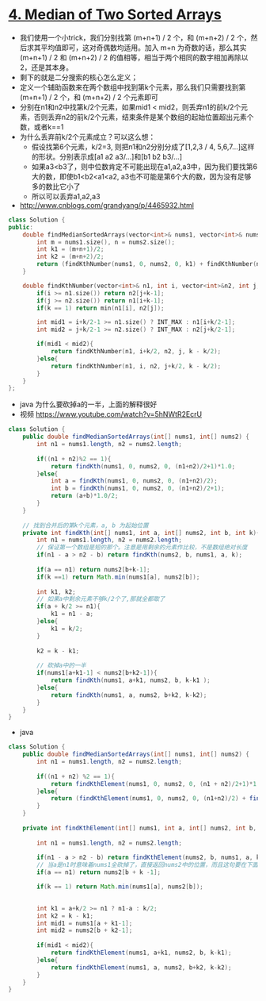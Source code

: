 # [4. Median of Two Sorted Arrays](https://leetcode.com/problems/median-of-two-sorted-arrays/)
* 我们使用一个小trick，我们分别找第 (m+n+1) / 2 个，和 (m+n+2) / 2 个，然后求其平均值即可，这对奇偶数均适用。加入 m+n 为奇数的话，那么其实 (m+n+1) / 2 和 (m+n+2) / 2 的值相等，相当于两个相同的数字相加再除以2，还是其本身。
* 剩下的就是二分搜索的核心怎么定义；
* 定义一个辅助函数来在两个数组中找到第k个元素，那么我们只需要找到第(m+n+1) / 2 个，和 (m+n+2) / 2 个元素即可
* 分别在n1和n2中找第k/2个元素，如果mid1 < mid2，则丢弃n1的前k/2个元素，否则丢弃n2的前k/2个元素，结束条件是某个数组的起始位置超出元素个数，或者k==1
* 为什么丢弃前k/2个元素成立？可以这么想：
  * 假设找第6个元素，k/2=3, 则把n1和n2分别分成了[1,2,3 / 4, 5,6,7...]这样的形状。分别表示成[a1 a2 a3/...]和[b1 b2 b3/...]
  * 如果a3<b3了，则中位数肯定不可能出现在a1,a2,a3中，因为我们要找第6大的数，即使b1<b2<a1<a2, a3也不可能是第6个大的数，因为没有足够多的数比它小了
  * 所以可以丢弃a1,a2,a3
* http://www.cnblogs.com/grandyang/p/4465932.html

```c++
class Solution {
public:
    double findMedianSortedArrays(vector<int>& nums1, vector<int>& nums2) {
        int m = nums1.size(), n = nums2.size();
        int k1 = (m+n+1)/2;
        int k2 = (m+n+2)/2;
        return (findKthNumber(nums1, 0, nums2, 0, k1) + findKthNumber(nums1, 0, nums2, 0, k2)) /2;
    }

    double findKthNumber(vector<int>& n1, int i, vector<int>&n2, int j, int k){
    	if(i >= n1.size()) return n2[j+k-1];
    	if(j >= n2.size()) return n1[i+k-1];
    	if(k == 1) return min(n1[i], n2[j]);

    	int mid1 = i+k/2-1 >= n1.size() ? INT_MAX : n1[i+k/2-1];
    	int mid2 = j+k/2-1 >= n2.size() ? INT_MAX : n2[j+k/2-1];

    	if(mid1 < mid2){
    		return findKthNumber(n1, i+k/2, n2, j, k - k/2);
    	}else{
    		return findKthNumber(n1, i, n2, j+k/2, k - k/2);
    	}
    }
};

```

* java 为什么要砍掉a的一半，上面的解释很好
* 视频 https://www.youtube.com/watch?v=5hNWtR2EcrU

```java
class Solution {
    public double findMedianSortedArrays(int[] nums1, int[] nums2) {
        int n1 = nums1.length, n2 = nums2.length;
        
        if((n1 + n2)%2 == 1){
            return findKth(nums1, 0, nums2, 0, (n1+n2)/2+1)*1.0;
        }else{
            int a = findKth(nums1, 0, nums2, 0, (n1+n2)/2);
            int b = findKth(nums1, 0, nums2, 0, (n1+n2)/2+1);
            return (a+b)*1.0/2;
        }
    }
    
    // 找到合并后的第k个元素，a, b 为起始位置
    private int findKth(int[] nums1, int a, int[] nums2, int b, int k){   
        int n1 = nums1.length, n2 = nums2.length;
        // 保证第一个数组是短的那个。注意是用剩余的元素作比较，不是数组绝对长度
        if(n1 - a > n2 - b) return findKth(nums2, b, nums1, a, k);
        
        if(a == n1) return nums2[b+k-1];
        if(k ==1) return Math.min(nums1[a], nums2[b]);
        
        int k1, k2;
        // 如果a中剩余元素不够k/2个了,那就全都取了
        if(a + k/2 >= n1){
            k1 = n1 - a;
        }else{
            k1 = k/2;
        }
        
        k2 = k - k1;
        
        // 砍掉a中的一半
        if(nums1[a+k1-1] < nums2[b+k2-1]){
            return findKth(nums1, a+k1, nums2, b, k-k1 );
        }else{
            return findKth(nums1, a, nums2, b+k2, k-k2);
        }   
    }
}


```

* java

```java
class Solution {
    public double findMedianSortedArrays(int[] nums1, int[] nums2) {
        int n1 = nums1.length, n2 = nums2.length;
        
        if((n1 + n2) %2 == 1){
            return findKthElement(nums1, 0, nums2, 0, (n1 + n2)/2+1)*1.0;
        }else{
            return (findKthElement(nums1, 0, nums2, 0, (n1+n2)/2) + findKthElement(nums1, 0, nums2, 0,(n1+n2)/2+1)) * 1.0/2;
        }
    }
    
    private int findKthElement(int[] nums1, int a, int[] nums2, int b, int k){
        
        int n1 = nums1.length, n2 = nums2.length;
        
        if(n1 - a > n2 - b) return findKthElement(nums2, b, nums1, a, k);
        // 当a是n1时意味着nums1全砍掉了，直接返回nums2中的位置，而且这句要在下面一句之前
        if(a == n1) return nums2[b + k -1];

        if(k == 1) return Math.min(nums1[a], nums2[b]);

        
        int k1 = a+k/2 >= n1 ? n1-a : k/2;
        int k2 = k - k1;
        int mid1 = nums1[a + k1-1];
        int mid2 = nums2[b + k2-1];
        
        if(mid1 < mid2){
            return findKthElement(nums1, a+k1, nums2, b, k-k1);
        }else{
            return findKthElement(nums1, a, nums2, b+k2, k-k2);
        }
    }
}

```
